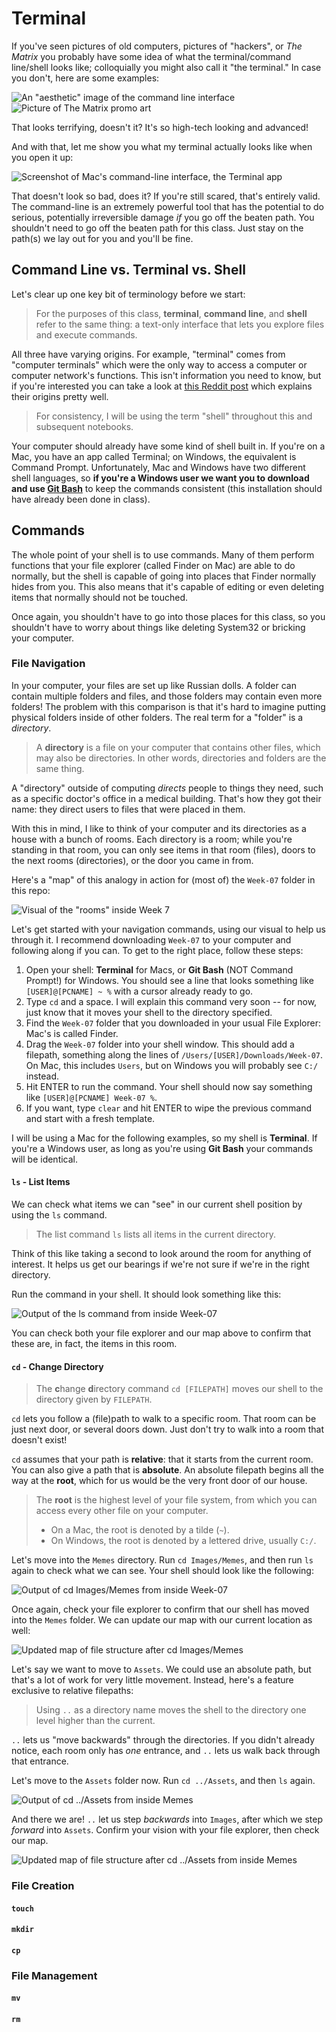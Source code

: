 # Terminal

If you've seen pictures of old computers, pictures of "hackers", or *The Matrix* you probably have some idea of what the terminal/command line/shell looks like; colloquially you might also call it "the terminal." In case you don't, here are some examples:

![An "aesthetic" image of the command line interface](Images/Assets/hacker-terminal.png)
![Picture of The Matrix promo art](Images/Assets/matrix.jpg)

That looks terrifying, doesn't it? It's so high-tech looking and advanced!

And with that, let me show you what my terminal actually looks like when you open it up:

![Screenshot of Mac's command-line interface, the Terminal app](Images/Assets/terminal.png)

That doesn't look so bad, does it? If you're still scared, that's entirely valid. The command-line is an extremely powerful tool that has the potential to do serious, potentially irreversible damage *if* you go off the beaten path. You shouldn't need to go off the beaten path for this class. Just stay on the path(s) we lay out for you and you'll be fine.

## Command Line vs. Terminal vs. Shell

Let's clear up one key bit of terminology before we start:

> For the purposes of this class, **terminal**, **command line**, and **shell** refer to the same thing: a text-only interface that lets you explore files and execute commands.

All three have varying origins. For example, "terminal" comes from "computer terminals" which were the only way to access a computer or computer network's functions. This isn't information you need to know, but if you're interested you can take a look at [this Reddit post](https://www.reddit.com/r/learnprogramming/comments/6xr0l9/whats_the_difference_between_terminal_shell/) which explains their origins pretty well.

> For consistency, I will be using the term "shell" throughout this and subsequent notebooks.

Your computer should already have some kind of shell built in. If you're on a Mac, you have an app called Terminal; on Windows, the equivalent is Command Prompt. Unfortunately, Mac and Windows have two different shell languages, so **if you're a Windows user we want you to download and use [Git Bash](https://git-scm.com/downloads)** to keep the commands consistent (this installation should have already been done in class).

## Commands

The whole point of your shell is to use commands. Many of them perform functions that your file explorer (called Finder on Mac) are able to do normally, but the shell is capable of going into places that Finder normally hides from you. This also means that it's capable of editing or even deleting items that normally should not be touched.

Once again, you shouldn't have to go into those places for this class, so you shouldn't have to worry about things like deleting System32 or bricking your computer.

### File Navigation

In your computer, your files are set up like Russian dolls. A folder can contain multiple folders and files, and those folders may contain even more folders! The problem with this comparison is that it's hard to imagine putting physical folders inside of other folders. The real term for a "folder" is a *directory*.

> A **directory** is a file on your computer that contains other files, which may also be directories. In other words, directories and folders are the same thing.

A "directory" outside of computing *directs* people to things they need, such as a specific doctor's office in a medical building. That's how they got their name: they direct users to files that were placed in them.

With this in mind, I like to think of your computer and its directories as a house with a bunch of rooms. Each directory is a room; while you're standing in that room, you can only see items in that room (files), doors to the next rooms (directories), or the door you came in from.

Here's a "map" of this analogy in action for (most of) the `Week-07` folder in this repo:

![Visual of the "rooms" inside Week 7](Images/Assets/rooms.png)

Let's get started with your navigation commands, using our visual to help us through it. I recommend downloading `Week-07` to your computer and following along if you can. To get to the right place, follow these steps:

1. Open your shell: **Terminal** for Macs, or **Git Bash** (NOT Command Prompt!) for Windows. You should see a line that looks something like `[USER]@[PCNAME] ~ %` with a cursor already ready to go.
2. Type `cd` and a space. I will explain this command very soon -- for now, just know that it moves your shell to the directory specified.
3. Find the `Week-07` folder that you downloaded in your usual File Explorer: Mac's is called Finder.
4. Drag the `Week-07` folder into your shell window. This should add a filepath, something along the lines of `/Users/[USER]/Downloads/Week-07`. On Mac, this includes `Users`, but on Windows you will probably see `C:/` instead.
5. Hit ENTER to run the command. Your shell should now say something like `[USER]@[PCNAME] Week-07 %`.
6. If you want, type `clear` and hit ENTER to wipe the previous command and start with a fresh template.

I will be using a Mac for the following examples, so my shell is **Terminal**. If you're a Windows user, as long as you're using **Git Bash** your commands will be identical.

#### `ls` - List Items

We can check what items we can "see" in our current shell position by using the `ls` command.

> The list command `ls` lists all items in the current directory.

Think of this like taking a second to look around the room for anything of interest. It helps us get our bearings if we're not sure if we're in the right directory.

Run the command in your shell. It should look something like this:

![Output of the ls command from inside Week-07](Images/Commands/ls-1.png)

You can check both your file explorer and our map above to confirm that these are, in fact, the items in this room.

#### `cd` - Change Directory

> The **c**hange **d**irectory command `cd [FILEPATH]` moves our shell to the directory given by `FILEPATH`.

`cd` lets you follow a (file)path to walk to a specific room. That room can be just next door, or several doors down. Just don't try to walk into a room that doesn't exist!

`cd` assumes that your path is **relative**: that it starts from the current room. You can also give a path that is **absolute**. An absolute filepath begins all the way at the **root**, which for us would be the very front door of our house.

> The **root** is the highest level of your file system, from which you can access every other file on your computer.
>
> * On a Mac, the root is denoted by a tilde (`~`).
> * On Windows, the root is denoted by a lettered drive, usually `C:/`.

Let's move into the `Memes` directory. Run `cd Images/Memes`, and then run `ls` again to check what we can see. Your shell should look like the following:

![Output of cd Images/Memes from inside Week-07](Images/Commands/cd-1.png)

Once again, check your file explorer to confirm that our shell has moved into the `Memes` folder. We can update our map with our current location as well:

![Updated map of file structure after cd Images/Memes](Images/Commands/cd-2.png)

Let's say we want to move to `Assets`. We could use an absolute path, but that's a lot of work for very little movement. Instead, here's a feature exclusive to relative filepaths:

> Using `..` as a directory name moves the shell to the directory one level higher than the current.

`..` lets us "move backwards" through the directories. If you didn't already notice, each room only has *one* entrance, and `..` lets us walk back through that entrance.

Let's move to the `Assets` folder now. Run `cd ../Assets`, and then `ls` again.

![Output of cd ../Assets from inside Memes](Images/Commands/cd-3.png)

And there we are! `..` let us step *backwards* into `Images`, after which we step *forward* into `Assets`. Confirm your vision with your file explorer, then check our map.

![Updated map of file structure after cd ../Assets from inside Memes](Images/Commands/cd-4.png)

### File Creation

#### `touch`

#### `mkdir`

#### `cp`

### File Management

#### `mv`

#### `rm`
